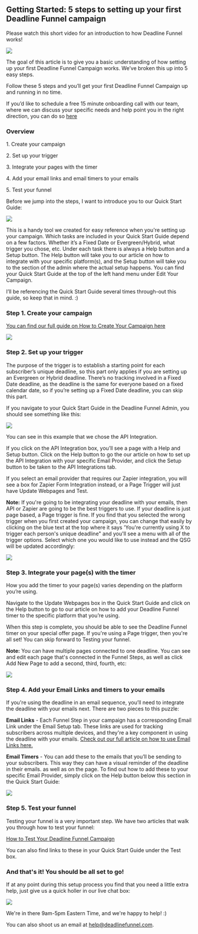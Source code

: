 ## Getting Started: 5 steps to setting up your first Deadline Funnel campaign

Please watch this short video for an introduction to how Deadline Funnel
works!

![](https://fast.wistia.com/embed/medias/ue8tk7bfcf/swatch)

The goal of this article is to give you a basic understanding of how setting
up your first Deadline Funnel Campaign works. We’ve broken this up into 5 easy
steps.

Follow these 5 steps and you’ll get your first Deadline Funnel Campaign up and
running in no time.

If you’d like to schedule a free 15 minute onboarding call with our team,
where we can discuss your specific needs and help point you in the right
direction, you can do so [here](https://deadlinefunnel.com/schedule)

### Overview

1\. Create your campaign  

2\. Set up your trigger  

3\. Integrate your pages with the timer  

4\. Add your email links and email timers to your emails  

5\. Test your funnel  

Before we jump into the steps, I want to introduce you to our Quick Start
Guide:

![](https://d33v4339jhl8k0.cloudfront.net/docs/assets/53974d6ce4b0c76107b109d1/images/5dfd14a62c7d3a7e9ae563b5/file-ZFlSPODVsC.png)

This is a handy tool we created for easy reference when you're setting up your
campaign. Which tasks are included in your Quick Start Guide depend on a few
factors. Whether it’s a Fixed Date or Evergreen/Hybrid, what trigger you
chose, etc. Under each task there is always a Help button and a Setup button.
The Help button will take you to our article on how to integrate with your
specific platform(s), and the Setup button will take you to the section of the
admin where the actual setup happens. You can find your Quick Start Guide at
the top of the left hand menu under Edit Your Campaign.

I’ll be referencing the Quick Start Guide several times through-out this
guide, so keep that in mind. :)

###

### Step 1. Create your campaign

[You can find our full guide on How to Create Your Campaign
here](https://documentation.deadlinefunnel.com/article/629-how-to-create-a-deadline-funnel-campaign)

![](https://d33v4339jhl8k0.cloudfront.net/docs/assets/53974d6ce4b0c76107b109d1/images/5cfeaebb2c7d3a383713571a/file-sZATQ4zMdr.jpg)

###

###  Step 2. Set up your trigger

The purpose of the trigger is to establish a starting point for each
subscriber’s unique deadline, so this part only applies if you are setting up
an Evergreen or Hybrid deadline. There’s no tracking involved in a Fixed Date
deadline, as the deadline is the same for everyone based on a fixed calendar
date, so if you’re setting up a Fixed Date deadline, you can skip this part.

If you navigate to your Quick Start Guide in the Deadline Funnel Admin, you
should see something like this:

![](https://d33v4339jhl8k0.cloudfront.net/docs/assets/53974d6ce4b0c76107b109d1/images/5dfd14a62c7d3a7e9ae563b5/file-ZFlSPODVsC.png)

You can see in this example that we chose the API Integration.

If you click on the API Integration box, you’ll see a page with a Help and
Setup button. Click on the Help button to go the our article on how to set up
the API Integration with your specific Email Provider, and click the Setup
button to be taken to the API Integrations tab.

If you select an email provider that requires our Zapier integration, you will
see a box for Zapier Form Integration instead, or a Page Trigger will just
have Update Webpages and Test.

**Note:** If you're going to be integrating your deadline with your emails,
then API or Zapier are going to be the best triggers to use. If your deadline
is just page based, a Page trigger is fine. If you find that you selected the
wrong trigger when you first created your campaign, you can change that easily
by clicking on the blue text at the top where it says 'You're currently using
X to trigger each person's unique deadline" and you'll see a menu with all of
the trigger options. Select which one you would like to use instead and the
QSG will be updated accordingly:

![](https://d33v4339jhl8k0.cloudfront.net/docs/assets/53974d6ce4b0c76107b109d1/images/5cfeb0c02c7d3a3837135740/file-2dBg3odI0A.jpg)

###

### Step 3. Integrate your page(s) with the timer

How you add the timer to your page(s) varies depending on the platform you’re
using.

Navigate to the Update Webpages box in the Quick Start Guide and click on the
Help button to go to our article on how to add your Deadline Funnel timer to
the specific platform that you’re using.

When this step is complete, you should be able to see the Deadline Funnel
timer on your special offer page. If you're using a Page trigger, then you're
all set! You can skip forward to Testing your funnel.

**Note:** You can have multiple pages connected to one deadline. You can see
and edit each page that's connected in the Funnel Steps, as well as click Add
New Page to add a second, third, fourth, etc:

![](https://d33v4339jhl8k0.cloudfront.net/docs/assets/53974d6ce4b0c76107b109d1/images/5cfffc0604286318cac422bb/file-9ffupiorZ5.jpg)

###

### Step 4. Add your Email Links and timers to your emails

If you're using the deadline in an email sequence, you’ll need to integrate
the deadline with your emails next. There are two pieces to this puzzle:

**Email Links** \- Each Funnel Step in your campaign has a corresponding Email
Link under the Email Setup tab. These links are used for tracking subscribers
across multiple devices, and they're a key component in using the deadline
with your emails. [Check out our full article on how to use Email Links
here.](https://documentation.deadlinefunnel.com/article/16-expiring-links)

**Email Timers** \- You can add these to the emails that you’ll be sending to
your subscribers. This way they can have a visual reminder of the deadline in
their emails. as well as on the page. To find out how to add these to your
specific Email Provider, simply click on the Help button below this section in
the Quick Start Guide:  

![](https://d33v4339jhl8k0.cloudfront.net/docs/assets/53974d6ce4b0c76107b109d1/images/5d0003772c7d3a1cad5b3d44/file-sbhkNjrcPq.jpg)

###

### Step 5. Test your funnel

Testing your funnel is a very important step. We have two articles that walk
you through how to test your funnel:

[How to Test Your Deadline Funnel
Campaign](https://documentation.deadlinefunnel.com/article/660-how-to-test-your-deadline-funnel)

You can also find links to these in your Quick Start Guide under the Test box.

### And that's it! You should be all set to go!

If at any point during this setup process you find that you need a little
extra help, just give us a quick holler in our live chat box:

![](https://d33v4339jhl8k0.cloudfront.net/docs/assets/53974d6ce4b0c76107b109d1/images/5d00053304286318cac42357/file-2fEFZr9nwd.jpg)

We're in there 9am-5pm Eastern Time, and we're happy to help! :)

You can also shoot us an email at help@deadlinefunnel.com.

